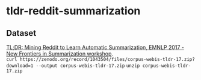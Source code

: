 # tldr-reddit-summarization

## Dataset

[TL;DR: Mining Reddit to Learn Automatic Summarization, EMNLP 2017 - New Frontiers in Summarization workshop](https://github.com/webis-de/webis-tldr-17-corpus).   
`curl https://zenodo.org/record/1043504/files/corpus-webis-tldr-17.zip?download=1 --output corpus-webis-tldr-17.zip`
`unzip corpus-webis-tldr-17.zip`
